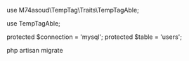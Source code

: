 use M74asoud\TempTag\Traits\TempTagAble;

use TempTagAble;

protected $connection = 'mysql';
protected $table = 'users';

php artisan migrate
